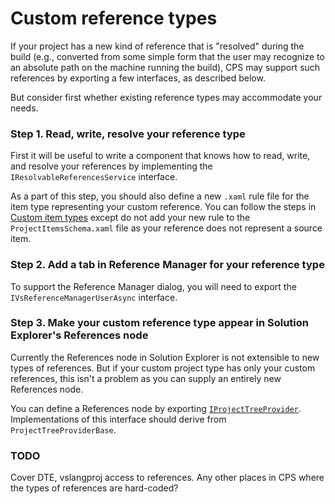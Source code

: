Custom reference types
======================

If your project has a new kind of reference that is "resolved" during the
build (e.g., converted from some simple form that the user may recognize to
an absolute path on the machine running the build), CPS may support such
references by exporting a few interfaces, as described below.

But consider first whether existing reference types may accommodate your
needs. 

### Step 1. Read, write, resolve your reference type

First it will be useful to write a component that knows how to read, write,
and resolve your references by implementing the `IResolvableReferencesService` 
interface.

As a part of this step, you should also define a new `.xaml` rule file
for the item type representing your custom reference. You can follow the
steps in [Custom item types](Custom_item_types.md) except do not add your
new rule to the `ProjectItemsSchema.xaml` file as your reference does not
represent a source item.

### Step 2. Add a tab in Reference Manager for your reference type

To support the Reference Manager dialog, you will need to export the 
`IVsReferenceManagerUserAsync` interface.

### Step 3. Make your custom reference type appear in Solution Explorer's References node

Currently the References node in Solution Explorer is not extensible to
new types of references. But if your custom project type has only your
custom references, this isn't a problem as you can supply an entirely new
References node.

You can define a References node by exporting 
[`IProjectTreeProvider`](IProjectTreeProvider.md). Implementations of this 
interface should derive from `ProjectTreeProviderBase`.

### TODO

Cover DTE, vslangproj access to references. Any other places in CPS where
the types of references are hard-coded?
